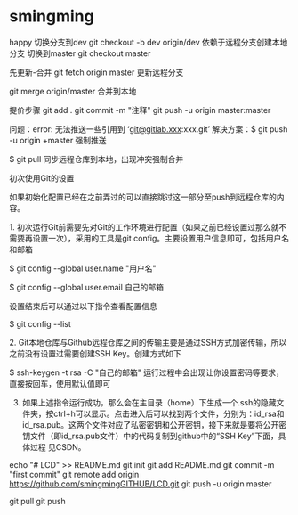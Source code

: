 # smingming
happy
切换分支到dev
git checkout -b dev origin/dev 依赖于远程分支创建本地分支
切换到master
git checkout master

先更新-合并
git fetch origin master 更新远程分支

git merge origin/master 合并到本地

提价步骤
git add .
git commit -m "注释"
git push -u origin master:master

问题：error: 无法推送一些引用到 ‘git@gitlab.xxx:xxx.git’
解决方案：$ git push -u origin +master 强制推送

$ git pull 同步远程仓库到本地，出现冲突强制合并


初次使用Git的设置

如果初始化配置已经在之前弄过的可以直接跳过这一部分至push到远程仓库的内容。

1. 初次运行Git前需要先对Git的工作环境进行配置（如果之前已经设置过那么就不需要再设置一次），采用的工具是git config。主要设置用户信息即可，包括用户名和邮箱


$ git config --global user.name "用户名"

$ git config --global user.email 自己的邮箱

设置结束后可以通过以下指令查看配置信息


$ git config --list

2. Git本地仓库与Github远程仓库之间的传输主要是通过SSH方式加密传输，所以之前没有设置过需要创建SSH Key。创建方式如下


$ ssh-keygen -t rsa -C "自己的邮箱"
运行过程中会出现让你设置密码等要求，直接按回车，使用默认值即可



3. 如果上述指令运行成功，那么会在主目录（home）下生成一个.ssh的隐藏文件夹，按ctrl+h可以显示。点击进入后可以找到两个文件，分别为：id_rsa和id_rsa.pub。这两个文件对应了私密密钥和公开密钥，接下来就是要将公开密钥文件（即id_rsa.pub文件）中的代码复制到github中的“SSH Key”下面，具体过程 见CSDN。


echo "# LCD" >> README.md
git init
git add README.md
git commit -m "first commit"
git remote add origin https://github.com/smingmingGITHUB/LCD.git
git push -u origin master

git pull
git push
